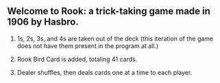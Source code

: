 ## Welcome to Rook: a trick-taking game made in 1906 by Hasbro.

1. 1s, 2s, 3s, and 4s are taken out of the deck (this iteration of the game does not have them present in the program at all.)

2. Rook Bird Card is added, totaling 41 cards.

3. Dealer shuffles, then deals cards one at a time to each player. 